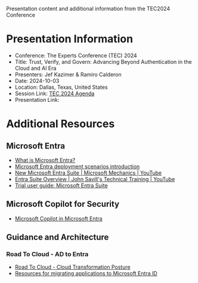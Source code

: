 Presentation content and additional information from the TEC2024 Conference

# Presentation Information
- Conference: The Experts Conference (TEC) 2024
- Title: Trust, Verify, and Govern: Advancing Beyond Authentication in the Cloud and AI Era
- Presenters:  Jef Kazimer & Ramiro Calderon
- Date: 2024-10-03
- Location: Dallas, Texas, United States
- Session Link: [TEC 2024 Agenda](https://events.bizzabo.com/theexpertsconference2024/agenda/session/1336240)
- Presentation Link: <TBD>

# Additional Resources
## Microsoft Entra
- [What is Microsoft Entra?](https://learn.microsoft.com/en-us/entra/fundamentals/what-is-entra)
- [Microsoft Entra deployment scenarios introduction](https://learn.microsoft.com/en-us/entra/architecture/deployment-scenario-intro)
- [New Microsoft Entra Suite | Microsoft Mechanics | YouTube](https://youtu.be/sPtb3dzOdaE?si=N1k5aY7_FyhNbCal)
- [Entra Suite Overview | John Savill's Technical Training | YouTube](https://www.youtube.com/watch?v=Fu1qyW3kuLo&t=5s)
- [Trial user guide: Microsoft Entra Suite](https://learn.microsoft.com/en-us/entra/fundamentals/try-microsoft-entra-suite)

## Microsoft Copilot for Security
- [Microsoft Copilot in Microsoft Entra](https://learn.microsoft.com/en-us/entra/fundamentals/copilot-security-entra)

## Guidance and Architecture
### Road To Cloud -  AD to Entra
- [Road To Cloud - Cloud Transformation Posture](https://aka/ad2entra)
- [Resources for migrating applications to Microsoft Entra ID](https://aka.ms/migrateapps)